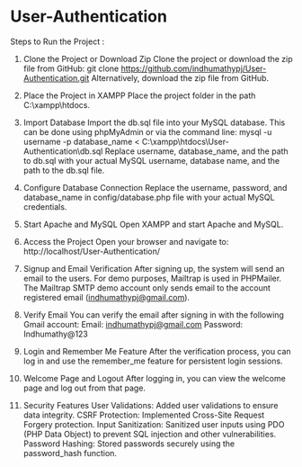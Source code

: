 # User-Authentication
Steps to Run the Project :

1. Clone the Project or Download Zip
   Clone the project or download the zip file from GitHub:
   git clone https://github.com/indhumathypj/User-Authentication.git
   Alternatively, download the zip file from GitHub.

2. Place the Project in XAMPP
   Place the project folder in the path C:\xampp\htdocs\.

3. Import Database
   Import the db.sql file into your MySQL database. This can be done using phpMyAdmin or via the command line:
   mysql -u username -p database_name < C:\xampp\htdocs\User-Authentication\db.sql
   Replace username, database_name, and the path to db.sql with your actual MySQL username, database name, and the path to the db.sql file.

4. Configure Database Connection
   Replace the username, password, and database_name in config/database.php file with your actual MySQL credentials.

5. Start Apache and MySQL
   Open XAMPP and start Apache and MySQL.

6. Access the Project
   Open your browser and navigate to:
   http://localhost/User-Authentication/

7. Signup and Email Verification
   After signing up, the system will send an email to the users. For demo purposes, Mailtrap is used in PHPMailer. The Mailtrap SMTP demo account  only sends email to the account registered email (indhumathypj@gmail.com).

8. Verify Email
   You can verify the email after signing in with the following Gmail account:
   Email: indhumathypj@gmail.com
   Password: Indhumathy@123

9. Login and Remember Me Feature
   After the verification process, you can log in and use the remember_me feature for persistent login sessions.

10. Welcome Page and Logout
    After logging in, you can view the welcome page and log out from that page.

11. Security Features
    User Validations: Added user validations to ensure data integrity.
    CSRF Protection: Implemented Cross-Site Request Forgery protection.
    Input Sanitization: Sanitized user inputs using PDO (PHP Data Object) to prevent SQL injection and other vulnerabilities.
    Password Hashing: Stored passwords securely using the password_hash function.







